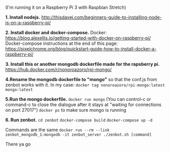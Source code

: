 (I'm running it on a Raspberry Pi 3 with Raspbian Stretch)

**1. Install nodejs.** 
http://thisdavej.com/beginners-guide-to-installing-node-js-on-a-raspberry-pi/

**2. Install docker and docker-compose.**
Docker:
https://blog.alexellis.io/getting-started-with-docker-on-raspberry-pi/
Docker-compose instructions at the end of this page:
https://pixelchrome.org/blog/quickstart-guide-how-to-install-docker-a-raspberry-pi/

**3. Install this or another mongodb dockerfile made for the rapsberry pi.**
https://hub.docker.com/r/nonoroazoro/rpi-mongo/

**4.Rename the mongodb dockerfile to "mongo"** so that the conf.js from zenbot works with it.
In my case:
`docker tag nonoroazoro/rpi-mongo:latest mongo:latest`

**5.Run the mongo dockerfile.**
`docker run mongo`
(You can control-c or command-c to close the dialogue after it stays at "waiting for connections on port 27017") 
`docker ps`
to make sure mongo is running

**6. Run zenbot.**
`cd zenbot`
`docker-compose build`
`docker-compose up -d`

Commands are the same
`docker run --rm --link zenbot_mongodb_1:mongodb -it zenbot_server ./zenbot.sh [command]`


There ya go
